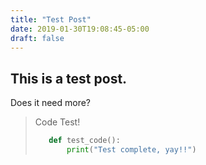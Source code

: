 ```yaml
---
title: "Test Post"
date: 2019-01-30T19:08:45-05:00
draft: false
---
```



## This is a test post.

Does it need more?

> Code Test!
>```python
>    def test_code():
>        print("Test complete, yay!!")
>```
>